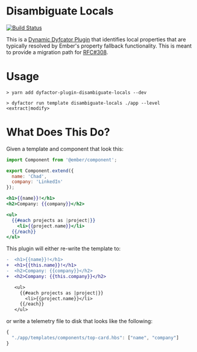 # Disambiguate Locals

[![Build Status](https://travis-ci.org/dyfactor/dyfactor-plugin-disambiguate-locals.svg?branch=master)](https://travis-ci.org/dyfactor/dyfactor-plugin-disambiguate-locals)

This is a [Dynamic Dyfcator Plugin](https://github.com/dyfactor/dyfactor#dynamic-plugins) that identifies local properties that are typically resolved by Ember's property fallback functionality. This is meant to provide a migration path for [RFC#308](https://github.com/emberjs/rfcs/pull/308).

# Usage

```shell 
> yarn add dyfactor-plugin-disambiguate-locals --dev

> dyfactor run template disambiguate-locals ./app --level <extract|modify>
```

# What Does This Do?

Given a template and component that look this:

```js
import Component from '@ember/component';

export Component.extend({
  name: 'Chad',
  company: 'LinkedIn'
});
```

```hbs
<h1>{{name}}!</h1>
<h2>Company: {{company}}</h2>

<ul>
  {{#each projects as |project|}}
    <li>{{project.name}}</li>
  {{/each}}
</ul>
```

This plugin will either re-write the template to:

```diff
-  <h1>{{name}}!</h1>
+  <h1>{{this.name}}!</h1>
-  <h2>Company: {{company}}</h2>
+  <h2>Company: {{this.company}}</h2>

   <ul>
     {{#each projects as |project|}}
       <li>{{project.name}}</li>
     {{/each}}
   </ul>
```

or write a telemetry file to disk that looks like the following:

```js
{
  "./app/templates/components/top-card.hbs": ["name", "company"]
}
```
